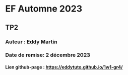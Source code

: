 # EF Automne 2023
## TP2
### Auteur : Eddy Martin
### Date de remise: 2 décembre 2023

#### Lien github-page : https://eddytuto.github.io/1w1-gr4/

